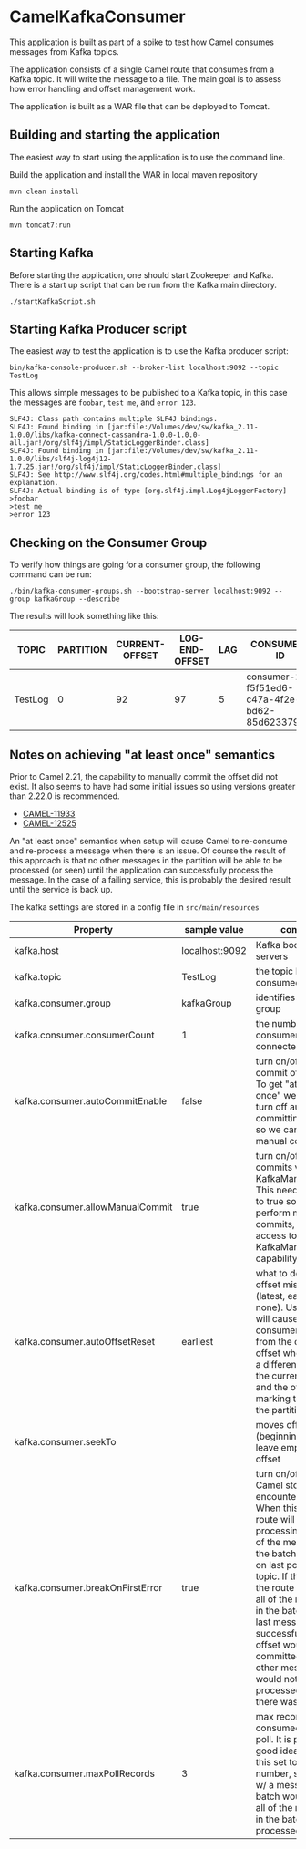 # CamelKafkaConsumer
This application is built as part of a spike to test how Camel consumes messages from Kafka topics.
 
The application consists of a single Camel route that consumes from a Kafka topic. It will write the message to a file. The main goal is to assess how error handling and offset management work.

The application is built as a WAR file that can be deployed to Tomcat. 

## Building and starting the application
The easiest way to start using the application is to use the command line.

Build the application and install the WAR in local maven repository 

	mvn clean install
	
Run the application on Tomcat

	mvn tomcat7:run

## Starting Kafka
Before starting the application, one should start Zookeeper and Kafka.
There is a start up script that can be run from the Kafka main directory.

	./startKafkaScript.sh

## Starting Kafka Producer script
The easiest way to test the application is to use the Kafka producer script:

	bin/kafka-console-producer.sh --broker-list localhost:9092 --topic TestLog

This allows simple messages to be published to a Kafka topic, in this case the messages are `foobar`, `test me`, and `error 123`.

	SLF4J: Class path contains multiple SLF4J bindings.
	SLF4J: Found binding in [jar:file:/Volumes/dev/sw/kafka_2.11-1.0.0/libs/kafka-connect-cassandra-1.0.0-1.0.0-all.jar!/org/slf4j/impl/StaticLoggerBinder.class]
	SLF4J: Found binding in [jar:file:/Volumes/dev/sw/kafka_2.11-1.0.0/libs/slf4j-log4j12-1.7.25.jar!/org/slf4j/impl/StaticLoggerBinder.class]
	SLF4J: See http://www.slf4j.org/codes.html#multiple_bindings for an explanation.
	SLF4J: Actual binding is of type [org.slf4j.impl.Log4jLoggerFactory]
	>foobar
	>test me
	>error 123

## Checking on the Consumer Group
To verify how things are going for a consumer group, the following command can be run:

	./bin/kafka-consumer-groups.sh --bootstrap-server localhost:9092 --group kafkaGroup --describe
	
The results will look something like this:

| TOPIC | PARTITION | CURRENT-OFFSET | LOG-END-OFFSET | LAG | CONSUMER-ID
| --- | --- | --- | --- | --- | --- 
| TestLog | 0  | 92  | 97 | 5 | consumer-1-f5f51ed6-c47a-4f2e-bd62-85d623379f86

## Notes on achieving "at least once" semantics
Prior to Camel 2.21, the capability to manually commit the offset did not exist. It also seems to have had some initial issues so using versions greater than 2.22.0 is recommended.

* [CAMEL-11933](https://issues.apache.org/jira/browse/CAMEL-11933)
* [CAMEL-12525](https://issues.apache.org/jira/browse/CAMEL-12525)  

An "at least once" semantics when setup will cause Camel to re-consume and re-process a message when there is an issue. Of course the result of this approach is that no other messages in the partition will be able to be processed (or seen) until the application can successfully process the message. In the case of a failing service, this is probably the desired result until the service is back up.
  
The kafka settings are stored in a config file in `src/main/resources`

| Property  | sample value | comment |
| ------------- | ------------- | ------------- |
| kafka.host  | localhost:9092  | Kafka bootstrap servers
| kafka.topic  | TestLog  | the topic being consumed from
| kafka.consumer.group  | kafkaGroup  | identifies consumer group
| kafka.consumer.consumerCount  | 1  | the number of consumers connected to Kafka
| kafka.consumer.autoCommitEnable | false | turn on/off auto commit of the offset. To get "at least once" we need to turn off auto committing of offsets so we can use manual commits.
| kafka.consumer.allowManualCommit | true | turn on/off manual commits via KafkaManualCommit. This needs to be set to true so we can perform manual commits, giving us access to the KafkaManualCommit capability.
| kafka.consumer.autoOffsetReset | earliest | what to do when offset missing (latest, earliest, none). Using earliest will cause the consumer to read from the current offset when there is a difference between the current offset and the offset marking the end of the partition.
| kafka.consumer.seekTo |  | moves offset to (beginning, end), leave empty to use offset
| kafka.consumer.breakOnFirstError | true | turn on/off whether Camel stops when it encounters an error. When this is true, the route will stop processing the rest of the messages in the batch received on last poll of the topic. If this is false, the route will process all of the messages in the batch. If the last message is successful, the offset would be committed and the other messages would not be re-processed even if there was an error. 
| kafka.consumer.maxPollRecords | 3 | max records consumed in single poll. It is probably a good idea to keep this set to a low number, since issues w/ a message in the batch would cause all of the messages in the batch to be re-processed.

